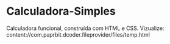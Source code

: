 # Calculadora-Simples
Calculadora funcional, construída com HTML e CSS.
Vizualize:
content://com.paprbit.dcoder.fileprovider/files/temp.html

